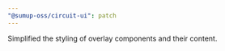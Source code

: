 ```yaml
---
"@sumup-oss/circuit-ui": patch
---
```


Simplified the styling of overlay components and their content.
